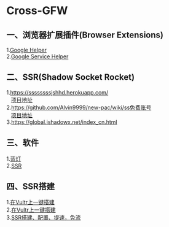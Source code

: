 # Cross-GFW
## 一、浏览器扩展插件(Browser Extensions) 
  1.[Google Helper]( http://googlehelper.net)    
  2.[Google Service Helper](https://chrome.google.com/webstore/detail/谷歌服务助手/cgncbhnhlkbdieckbbmeppcefokppagh?utm_source=chrome-app-launcher-info-dialog)    
  
## 二、SSR(Shadow Socket Rocket)   
  1.https://ssssssssjshhd.herokuapp.com/   
    [项目地址](https://github.com/the0demiurge/ShadowSocksShare-OpenShift)    
  2.https://github.com/Alvin9999/new-pac/wiki/ss免费账号    
    [项目地址](https://github.com/Alvin9999/new-pac)   
  3.https://global.ishadowx.net/index_cn.html   
  
## 三、软件  
  1.[蓝灯](https://github.com/getlantern/forum)   
  2.[SSR](https://www.i5seo.com/windows-mac-ios-android-settings-using-the-ss-ssr-tutorial-client-download/)   
 
## 四、SSR搭建  
  1.[在Vultr上一键搭建](https://freenet.pro/?p=71)   
  2.[在Vultr上一键搭建](https://github.com/Alvin9999/new-pac/wiki/自建ss服务器教程)  
  3.[SSR搭建、配置、提速，免流](http://blog.csdn.net/weixin_37913827/article/details/78717913)   

